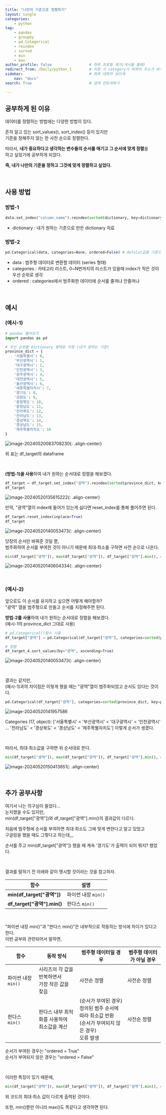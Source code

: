 ```yaml
---
title: "나만의 기준으로 정렬하기"
layout: single
categories:
    - python
tag:
    - pandas
    - groupby
    - pd.Categorical
    - reindex
    - sorted
    - min
    - max
author_profile: false                 # 좌측 프로필 제거(게시물 볼때)
redirect_from: /Daily/python_1        # 지정 시 category가 바뀌어 주소가 바뀌어도 에러안뜨고 들어와짐
sidebar:                              # 좌측 대목차 보이게
    nav: "docs"
search: True                          # 검색 안되게하기

---
```




## 공부하게 된 이유

데이터를 정렬하는 방법에는 다양한 방법이 있다.

흔히 알고 있는 sort_values(), sort_index() 등이 있지만  
기준을 정해주지 않는 한 사전 순으로 정렬한다.  

따라서, **내가 중요하다고 생각하는 변수들의 순서를 매기고  그 순서에 맞게 정렬**을  
하고 싶었기에 공부하게 되었다.  

**즉, 내가 나만의 기준을 정하고 그것에 맞게 정렬하고 싶었다.**  

<br>



## 사용 방법

### 방법-1

```python
data.set_index("column_name").reindex(sorted(dictionary, key=dictionary.get))
```

- dictionary : 내가 원하는 기준으로 만든 dictionary 자료

  

### 방법-2

```python
pd.Categorical(data, categories=None, ordered=False) # defalut값을 기준으로 작성
```

- data : 범주형 데이터로 변환할 데이터 (series 형태)
- categories : 카테고리 리스트, 0~N번까지의 리스트가 있을때 index가 작은 것이 우선 순위로 생각
- ordered : categories에서 범주화한 데이터에 순서를 줄꺼냐 안줄꺼냐  

<br>

## 예시

### (예시-1)

```python
# pandas 불러오기
import pandas as pd

# 우선 순위를 dictionary 형태로 지정 (내가 원하는 기준)
province_dict = {
    '서울특별시': 0,
    '부산광역시': 1,
    '대구광역시': 2,
    '인천광역시': 3,
    '광주광역시': 4,
    '대전광역시': 5,
    '울산광역시': 6,
    '세종특별자치시': 7,
    '경기도': 8,
    '강원도': 9,
    '충청북도': 10,
    '충청남도': 11,
    '전라북도': 12,
    '전라남도': 13,
    '경상북도': 14,
    '경상남도': 15,
    '제주특별자치도': 16
}
```

![image-20240520083708230]({{site.url}}/images/2024-05-18-python_1/image-20240520083708230.png){: .align-center}

위 표는 df_target의  dataframe

<br>

**(방법-1)을 사용**하여 내가 원하는 순서대로 정렬을 해보겠다.

```python
df_target = df_target.set_index("광역").reindex(sorted(province_dict, key=province_dict.get))
df_target
```

![image-20240520135615222]({{site.url}}/images/2024-05-18-python_1/image-20240520135615222.png){: .align-center}



만약, "광역"열이 index에 들어가 있는게 싫다면
reset_index를 통해 풀어주면 된다.

```python
df_target.reset_index(inplace=True)
df_target
```

![image-20240520140053473]({{site.url}}/images/2024-05-18-python_1/image-20240520140053473.png){: .align-center}



당장의 순서만 바꿔준 것일 뿐,  
범주화하여 순서를 부여한 것이 아니기 때문에 최대·최소를 구하면 사전 순으로 나온다.

```python
min(df_target["광역"]), max(df_target["광역"]), df_target["광역"].min(), df_target["광역"].max()
```

![image-20240520140604334]({{site.url}}/images/2024-05-18-python_1/image-20240520140604334.png){: .align-center}

<br>

### (예시-2)

앞으로도 이 순서를 유지하고 싶으면 어떻게 해야할까?  
"광역" 열을 범주형으로 만들고 순서를 지정해주면 된다.

**방법-2를 사용**하여 내가 원하는 순서대로 정렬을 해보겠다.  
(예시-1의 province_dict 그대로 사용)

```python
# pd.Categorical()함수 사용
df_target["광역"] = pd.Categorical(df_target["광역"], categories=sorted(province_dict, key=province_dict.get), ordered=True)

# 정렬
df_target_4.sort_values(by="광역", ascending=True)
```

![image-20240520140053473]({{site.url}}/images/2024-05-18-python_1/image-20240520140053473.png){: .align-center}

<br>

결과는 같지만,  
(예시-1)과의 차이점은 이렇게 했을 때는 "광역"열이 범주화되었고 순서도 있다는 것이다.

```python
pd.Categorical(df_target["광역"], categories=sorted(province_dict, key=province_dict.get), ordered=True)
```

![image-20240520141957586]({{site.url}}/images/2024-05-18-python_1/image-20240520141957586.png)

Categories (17, object): ['서울특별시' < '부산광역시' < '대구광역시' < '인천광역시'   
... '전라남도' < '경상북도' < '경상남도' < '제주특별자치도'] 이렇게 순서가 생겼다.

<br>

따라서, 최대·최소값을 구하면 위 순서대로 뜬다.
```python
min(df_target["광역"]), max(df_target["광역"]), df_target["광역"].min(), df_target["광역"].max()
```

![image-20240520150413651]({{site.url}}/images/2024-05-18-python_1/image-20240520150413651.png){: .align-center}

<br>



## 추가 공부사항

여기서 나는 의구심이 들었다...  
눈치챘을 수도 있지만,  
min(df_target["광역"])와 df_target["광역"].min()의 결과값이 다르다.

처음에 범주형에 순서를 부여하면 최대·최소도 그에 맞게 변한다고 알고 있었고  
구글링을 했을 때도 그렇다고 하는데,,,

순서를 주고 min(df_target["광역"]) 했을 때 계속 '경기도'가 출력이 되어 뭐지? 했었다.

<br>

결과를 말하기 전 아래와 같이 명시할 것이라는 것을 참고하자.

| 함수                        | 설명                |
| --------------------------- | ------------------- |
| **min(df_target["광역"])**  | 파이썬 내장 `min()` |
| **df_target["광역"].min()** | 판다스 `min()`      |

<br>

"파이썬 내장 min()"과 "판다스 min()"은 내부적으로 작동하는 방식에 차이가 있다고 한다.  
이번 공부와 관련되어서 말하면,

| 함수                | 동작 방식                                            | 범주형 데이터일 경우                                         | 범주형 데이터가 아닐 경우 |
| ------------------- | ---------------------------------------------------- | ------------------------------------------------------------ | ------------------------- |
| 파이썬 내장 `min()` | 시리즈의 각 값을 반복하면서<br />가장 작은 값을 찾음 | 사전순 정렬                                                  | 사전순 정렬               |
| 판다스 `min()`      | 판다스 내부 최적화를 사용하여 <br />최소값을 계산    | (순서가 부여된 경우)<br />정의된 범주 순서에 따라 최소값 반환<br />(순서가 부여되지 않은 경우)<br />오류 발생 | 사전순 정렬               |

순서가 부여된 경우는 "ordered = True"  
순서가 부여되지 않은 경우는 "ordered = False"

<br>

이러한 특징이 있기 때문에,  
```python
min(df_target["광역"]), max(df_target["광역"]), df_target["광역"].min(), df_target["광역"].max()
```

위 코드의 최대·최소 값이 다르게 출력된 것이다.

또한, min()뿐만 아니라 max()도 똑같다고 생각하면 된다.
